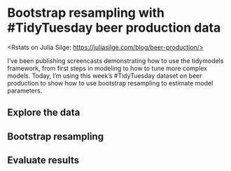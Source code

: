 # Bootstrap resampling with #TidyTuesday beer production data

<Rstats on Julia Silge: https://juliasilge.com/blog/beer-production/>

I’ve been publishing screencasts demonstrating how to use the tidymodels framework, from first steps in modeling to how to tune more complex models. Today, I’m using this week’s #TidyTuesday dataset on beer production to show how to use bootstrap resampling to estimate model parameters.

## Explore the data

## Bootstrap resampling

## Evaluate results
